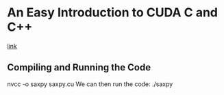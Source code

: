 # An Easy Introduction to CUDA C and C++
[link](https://devblogs.nvidia.com/easy-introduction-cuda-c-and-c/)
## Compiling and Running the Code
nvcc -o saxpy saxpy.cu
We can then run the code:
./saxpy